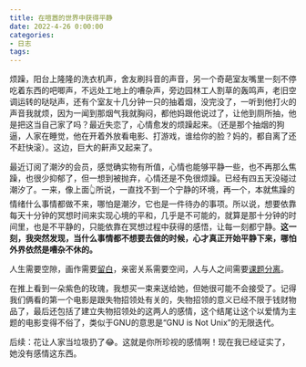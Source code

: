 ```yaml
---
title: 在喧嚣的世界中获得平静
date: 2022-4-26 0:00:00
categories:
- 日志
tags:
---
```

烦躁，阳台上隆隆的洗衣机声，舍友刷抖音的声音，另一个奇葩室友嘴里一刻不停吃着东西的吧唧声，不远处工地上的嘈杂声，旁边园林工人割草的轰鸣声，老旧空调运转的哒哒声，还有个室友十几分钟一只的抽着烟，没完没了，一听到他打火的声音我就烦，因为一闻到那烟气我就胸闷，都他妈跟他说过了，让他到厕所抽，他是把这当自己家了吗？最近失恋了，心情愈发的烦躁起来。（还是那个抽烟的狗逼，人家在睡觉，他在开着外放看电影、打游戏，谁给你的脸？妈的，都自离了还不赶快滚）。这边，巨大的鼾声又起来了。

最近订阅了潮汐的会员，感觉确实物有所值，心情也能够平静一些，也不再那么焦躁，也很少抑郁了，但一想到被抛弃，心情还是不免很烦躁。已经有四五天没碰过潮汐了。一来，像上面👆所说，一直找不到一个宁静的环境，再一个，本就焦躁的情绪什么事情都做不来，哪怕是潮汐，它也是一件待办的事项。所以说，想要依靠每天十分钟的冥想时间来实现心境的平和，几乎是不可能的，就算是那十分钟的时间里，也是不平静的，只能依靠在冥想过程中获得的感悟，让每一刻都宁静。**这一刻，我突然发现，当什么事情都不想要去做的时候，心才真正开始平静下来，哪怕外界依然是嘈杂不休的。**

人生需要空隙，画作需要[留白](https://liubai.ink/日志/2021/08/08/space/)，亲密关系需要空间，人与人之间需要[课题分离](https://liubai.ink/书摘/2022/04/04/courage-of-being-denied/)。

在推上看到一朵紫色的玫瑰，我想买一束来送给她，但她很可能不会接受了。记得我们俩看的第一个电影是跟失物招领处有关的，失物招领的意义已经不限于钱财物品了，最后还包括了建立失物招领处的这两人的感情，这个结尾让这个以爱情为主题的电影变得不俗了，类似于GNU的意思是“GNU is Not Unix”的无限迭代。

后续：花让人家当垃圾扔了😂。这就是你所珍视的感情啊！现在我已经证实了，她没有感情这东西。
